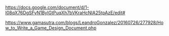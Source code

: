 https://docs.google.com/document/d/1-I08qX76DgSFyN1ByIGtPuqXh7bVKraHcNIA25tpAzE/edit#

https://www.gamasutra.com/blogs/LeandroGonzalez/20160726/277928/How_to_Write_a_Game_Design_Document.php

